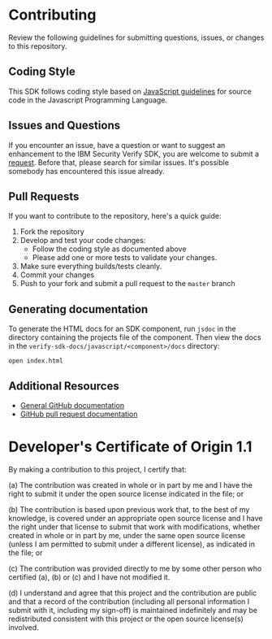 # Contributing

Review the following guidelines for submitting questions, issues, or changes to this repository.

## Coding Style
This SDK follows coding style based on [JavaScript guidelines](https://developer.mozilla.org/en-US/docs/MDN/Guidelines/Code_guidelines/JavaScript/) for source code in the Javascript Programming Language.

## Issues and Questions

If you encounter an issue, have a question or want to suggest an enhancement to the IBM Security Verify SDK, you are welcome to submit a [request](https://github.com/ibm-security-verify/verify-sdk-javascript/issues).
Before that, please search for similar issues. It's possible somebody has encountered this issue already.

## Pull Requests

If you want to contribute to the repository, here's a quick guide:

1. Fork the repository
2. Develop and test your code changes:
    * Follow the coding style as documented above
    * Please add one or more tests to validate your changes.
3. Make sure everything builds/tests cleanly.
4. Commit your changes
5. Push to your fork and submit a pull request to the `master` branch


## Generating documentation

To generate the HTML docs for an SDK component, run `jsdoc` in the directory containing the projects file of the component. Then view the docs in the `verify-sdk-docs/javascript/<component>/docs` directory:

```
open index.html
```


## Additional Resources

* [General GitHub documentation](https://help.github.com/)
* [GitHub pull request documentation](https://help.github.com/send-pull-requests/)


# Developer's Certificate of Origin 1.1

By making a contribution to this project, I certify that:

(a) The contribution was created in whole or in part by me and I
   have the right to submit it under the open source license
   indicated in the file; or

(b) The contribution is based upon previous work that, to the best
   of my knowledge, is covered under an appropriate open source
   license and I have the right under that license to submit that
   work with modifications, whether created in whole or in part
   by me, under the same open source license (unless I am
   permitted to submit under a different license), as indicated
   in the file; or

(c) The contribution was provided directly to me by some other
   person who certified (a), (b) or (c) and I have not modified
   it.

(d) I understand and agree that this project and the contribution
   are public and that a record of the contribution (including all
   personal information I submit with it, including my sign-off) is
   maintained indefinitely and may be redistributed consistent with
   this project or the open source license(s) involved.
